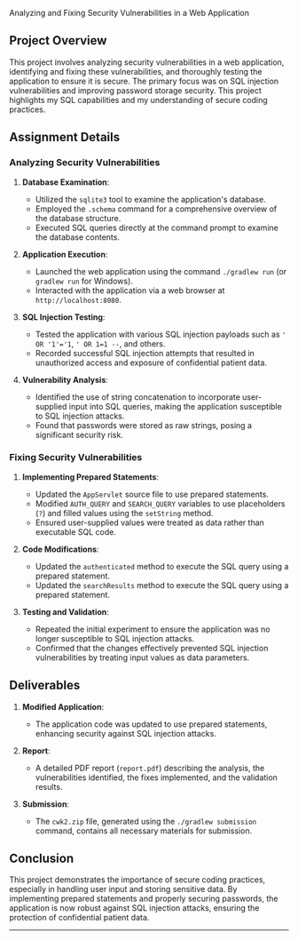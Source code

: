 Analyzing and Fixing Security Vulnerabilities in a Web Application

## Project Overview

This project involves analyzing security vulnerabilities in a web application, identifying and fixing these vulnerabilities, and thoroughly testing the application to ensure it is secure. The primary focus was on SQL injection vulnerabilities and improving password storage security. This project highlights my SQL capabilities and my understanding of secure coding practices.

## Assignment Details

### Analyzing Security Vulnerabilities

1. **Database Examination**:
   - Utilized the `sqlite3` tool to examine the application's database.
   - Employed the `.schema` command for a comprehensive overview of the database structure.
   - Executed SQL queries directly at the command prompt to examine the database contents.

2. **Application Execution**:
   - Launched the web application using the command `./gradlew run` (or `gradlew run` for Windows).
   - Interacted with the application via a web browser at `http://localhost:8080`.

3. **SQL Injection Testing**:
   - Tested the application with various SQL injection payloads such as `' OR '1'='1`, `' OR 1=1 --`, and others.
   - Recorded successful SQL injection attempts that resulted in unauthorized access and exposure of confidential patient data.

4. **Vulnerability Analysis**:
   - Identified the use of string concatenation to incorporate user-supplied input into SQL queries, making the application susceptible to SQL injection attacks.
   - Found that passwords were stored as raw strings, posing a significant security risk.

### Fixing Security Vulnerabilities

1. **Implementing Prepared Statements**:
   - Updated the `AppServlet` source file to use prepared statements.
   - Modified `AUTH_QUERY` and `SEARCH_QUERY` variables to use placeholders (`?`) and filled values using the `setString` method.
   - Ensured user-supplied values were treated as data rather than executable SQL code.

2. **Code Modifications**:
   - Updated the `authenticated` method to execute the SQL query using a prepared statement.
   - Updated the `searchResults` method to execute the SQL query using a prepared statement.

3. **Testing and Validation**:
   - Repeated the initial experiment to ensure the application was no longer susceptible to SQL injection attacks.
   - Confirmed that the changes effectively prevented SQL injection vulnerabilities by treating input values as data parameters.

## Deliverables

1. **Modified Application**:
   - The application code was updated to use prepared statements, enhancing security against SQL injection attacks.

2. **Report**:
   - A detailed PDF report (`report.pdf`) describing the analysis, the vulnerabilities identified, the fixes implemented, and the validation results.

3. **Submission**:
   - The `cwk2.zip` file, generated using the `./gradlew submission` command, contains all necessary materials for submission.

## Conclusion

This project demonstrates the importance of secure coding practices, especially in handling user input and storing sensitive data. By implementing prepared statements and properly securing passwords, the application is now robust against SQL injection attacks, ensuring the protection of confidential patient data.

---
